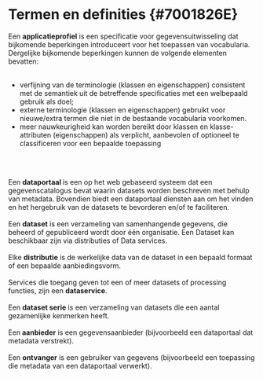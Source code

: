 # Termen en definities {#7001826E}
Een <b>applicatieprofiel</b> is een specificatie voor gegevensuitwisseling dat bijkomende beperkingen introduceert voor het toepassen van vocabularia. Dergelijke bijkomende beperkingen kunnen de volgende elementen bevatten:
<br/>
<br/>
- verfijning van de terminologie (klassen en eigenschappen) consistent met de semantiek uit de betreffende specificaties met een welbepaald gebruik als doel;
- externe terminologie (klassen en eigenschappen) gebruikt voor nieuwe/extra termen die niet in de bestaande vocabularia voorkomen.
- meer nauwkeurigheid kan worden bereikt door klassen en klasse-attributen (eigenschappen) als verplicht, aanbevolen of optioneel te classificeren voor een bepaalde toepassing
<br/>
<br/>

Een <b>dataportaal </b>is een op het web gebaseerd systeem dat een gegevenscatalogus bevat waarin datasets worden beschreven met behulp van metadata. Bovendien biedt een dataportaal diensten aan om het vinden en het hergebruik van de datasets te bevorderen en/of te faciliteren.
<br/>
<br/>
Een <b>dataset</b> is een verzameling van samenhangende gegevens, die beheerd of gepubliceerd wordt door één organisatie. Een Dataset kan beschikbaar zijn via distributies of Data services.
<br/>
<br/>
Elke <b>distributie</b> is de werkelijke data van de dataset in een bepaald formaat of een bepaalde aanbiedingsvorm.
<br/>
<br/>
Services die toegang geven tot een of meer datasets of processing functies, zijn een <b>dataservice</b>.
<br/>
<br/>
Een <b>dataset serie</b> is een verzameling van datasets die een aantal gezamenlijke kenmerken heeft.
<br/>
<br/>
Een<b> aanbieder</b> is een gegevensaanbieder (bijvoorbeeld een dataportaal dat metadata verstrekt).
<br/>
<br/>
Een <b>ontvanger</b> is een gebruiker van gegevens (bijvoorbeeld een toepassing die metadata van een dataportaal verwerkt).
<section data-include-format='markdown' data-include='006-Namespaces.md'></section>
